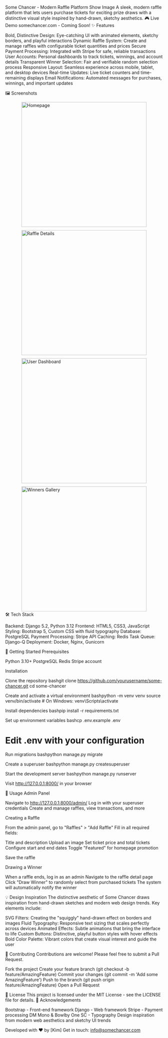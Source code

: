 Some Chancer - Modern Raffle Platform
Show Image
A sleek, modern raffle platform that lets users purchase tickets for exciting prize draws with a distinctive visual style inspired by hand-drawn, sketchy aesthetics.
🎮 Live Demo
somechancer.com - Coming Soon!
✨ Features

Bold, Distinctive Design: Eye-catching UI with animated elements, sketchy borders, and playful interactions
Dynamic Raffle System: Create and manage raffles with configurable ticket quantities and prices
Secure Payment Processing: Integrated with Stripe for safe, reliable transactions
User Accounts: Personal dashboards to track tickets, winnings, and account details
Transparent Winner Selection: Fair and verifiable random selection process
Responsive Layout: Seamless experience across mobile, tablet, and desktop devices
Real-time Updates: Live ticket counters and time-remaining displays
Email Notifications: Automated messages for purchases, winnings, and important updates

🖼️ Screenshots
<div style="display: flex; flex-wrap: wrap; gap: 10px; justify-content: center;">
    <img src="https://via.placeholder.com/400x250/4876ff/ffffff?text=Homepage" alt="Homepage" width="400"/>
    <img src="https://via.placeholder.com/400x250/ff7347/ffffff?text=Raffle+Details" alt="Raffle Details" width="400"/>
    <img src="https://via.placeholder.com/400x250/692e54/ffffff?text=User+Dashboard" alt="User Dashboard" width="400"/>
    <img src="https://via.placeholder.com/400x250/d9f154/333333?text=Winners+Gallery" alt="Winners Gallery" width="400"/>
</div>
🛠️ Tech Stack

Backend: Django 5.2, Python 3.12
Frontend: HTML5, CSS3, JavaScript
Styling: Bootstrap 5, Custom CSS with fluid typography
Database: PostgreSQL
Payment Processing: Stripe API
Caching: Redis
Task Queue: Django-Q
Deployment: Docker, Nginx, Gunicorn

🚀 Getting Started
Prerequisites

Python 3.10+
PostgreSQL
Redis
Stripe account

Installation

Clone the repository
bashgit clone https://github.com/yourusername/some-chancer.git
cd some-chancer

Create and activate a virtual environment
bashpython -m venv venv
source venv/bin/activate  # On Windows: venv\Scripts\activate

Install dependencies
bashpip install -r requirements.txt

Set up environment variables
bashcp .env.example .env
# Edit .env with your configuration

Run migrations
bashpython manage.py migrate

Create a superuser
bashpython manage.py createsuperuser

Start the development server
bashpython manage.py runserver

Visit http://127.0.0.1:8000/ in your browser

🌟 Usage
Admin Panel

Navigate to http://127.0.0.1:8000/admin/
Log in with your superuser credentials
Create and manage raffles, view transactions, and more

Creating a Raffle

From the admin panel, go to "Raffles" > "Add Raffle"
Fill in all required fields:

Title and description
Upload an image
Set ticket price and total tickets
Configure start and end dates
Toggle "Featured" for homepage promotion


Save the raffle

Drawing a Winner

When a raffle ends, log in as an admin
Navigate to the raffle detail page
Click "Draw Winner" to randomly select from purchased tickets
The system will automatically notify the winner

💡 Design Inspiration
The distinctive aesthetic of Some Chancer draws inspiration from hand-drawn sketches and modern web design trends. Key elements include:

SVG Filters: Creating the "squiggly" hand-drawn effect on borders and images
Fluid Typography: Responsive text sizing that scales perfectly across devices
Animated Effects: Subtle animations that bring the interface to life
Custom Buttons: Distinctive, playful button styles with hover effects
Bold Color Palette: Vibrant colors that create visual interest and guide the user

🤝 Contributing
Contributions are welcome! Please feel free to submit a Pull Request.

Fork the project
Create your feature branch (git checkout -b feature/AmazingFeature)
Commit your changes (git commit -m 'Add some AmazingFeature')
Push to the branch (git push origin feature/AmazingFeature)
Open a Pull Request

📝 License
This project is licensed under the MIT License - see the LICENSE file for details.
👏 Acknowledgements

Bootstrap - Front-end framework
Django - Web framework
Stripe - Payment processing
DM Mono & Bowlby One SC - Typography
Design inspiration from modern web aesthetics and sketchy UI trends


Developed with ❤️ by [Kim]
Get in touch: info@somechancer.com